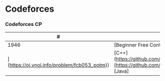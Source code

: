 Codeforces
========

### Codeforces CP

| # | Title | Solution | Difficulty |
|---| ----- | -------- | ---------- |
|1946|[Beginner Free Contest 53 - POTM
](https://oj.vnoi.info/problem/fcb053_potm)) | [C++](https://github.com/vohoangkh4ng/CompetitiveveProgramming/blob/main/48.cpp](https://github.com/vohoangkh4ng/CompetitiveveProgramming/blob/main/48.cpp), [Java] | Easy
